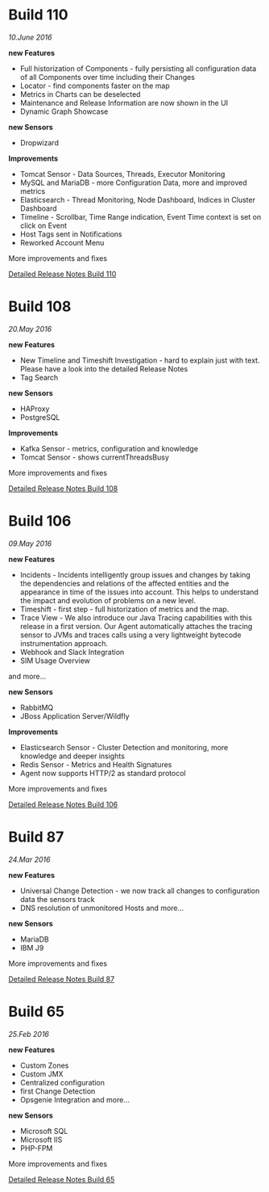 # Build 110
_10.June 2016_

**new Features**
- Full historization of Components - fully persisting all configuration data of all Components over time including their Changes
- Locator - find components faster on the map
- Metrics in Charts can be deselected
- Maintenance and Release Information are now shown in the UI
- Dynamic Graph Showcase

**new Sensors**
- Dropwizard

**Improvements**
- Tomcat Sensor - Data Sources, Threads, Executor Monitoring
- MySQL and MariaDB - more Configuration Data, more and improved metrics
- Elasticsearch - Thread Monitoring, Node Dashboard, Indices in Cluster Dashboard
- Timeline - Scrollbar, Time Range indication, Event Time context is set on click on Event
- Host Tags sent in Notifications
- Reworked Account Menu

More improvements and fixes

[Detailed Release Notes Build 110](notifications/files/InstanaReleaseNotes-Build110.pdf)

# Build 108
_20.May 2016_

**new Features**
- New Timeline and Timeshift Investigation - hard to explain just with text. Please have a look into the detailed Release Notes
- Tag Search

**new Sensors**
- HAProxy
- PostgreSQL

**Improvements**
- Kafka Sensor - metrics, configuration and knowledge
- Tomcat Sensor - shows currentThreadsBusy

More improvements and fixes

[Detailed Release Notes Build 108](notifications/files/Instana%20Release%20Notes%20-%20Build%20%23108.pdf)


# Build 106
_09.May 2016_

**new Features**
- Incidents - Incidents intelligently group issues and changes by taking the dependencies and relations of
the affected entities and the appearance in time of the issues into account. This helps to
understand the impact and evolution of problems on a new level.
- Timeshift - first step - full historization of metrics and the map.
- Trace View - We also introduce our Java Tracing capabilities with this release in a first version.
Our Agent automatically attaches the tracing sensor to JVMs and traces calls using a very
lightweight bytecode instrumentation approach.
- Webhook and Slack Integration
- SIM Usage Overview

and more...

**new Sensors**
- RabbitMQ
- JBoss Application Server/Wildfly

**Improvements**
- Elasticsearch Sensor - Cluster Detection and monitoring, more knowledge and deeper insights
- Redis Sensor - Metrics and Health Signatures
- Agent now supports HTTP/2 as standard protocol

More improvements and fixes

[Detailed Release Notes Build 106](notifications/files/Instana%20Release%20Notes%20-%20Build%20%23106.pdf)

# Build 87
_24.Mar 2016_

**new Features**
- Universal Change Detection - we now track all changes to configuration data the sensors track
- DNS resolution of unmonitored Hosts
and more...

**new Sensors**
- MariaDB
- IBM J9

More improvements and fixes

[Detailed Release Notes Build 87](notifications/files/InstanaReleaseNotes-Release87.pdf)


# Build 65
_25.Feb 2016_

**new Features**
- Custom Zones
- Custom JMX
- Centralized configuration
- first Change Detection
- Opsgenie Integration
and more...

**new Sensors**
- Microsoft SQL
- Microsoft IIS
- PHP-FPM

More improvements and fixes

[Detailed Release Notes Build 65](notifications/files/Instana_Beta_ReleaseNotesBackendBuild65.pdf)
